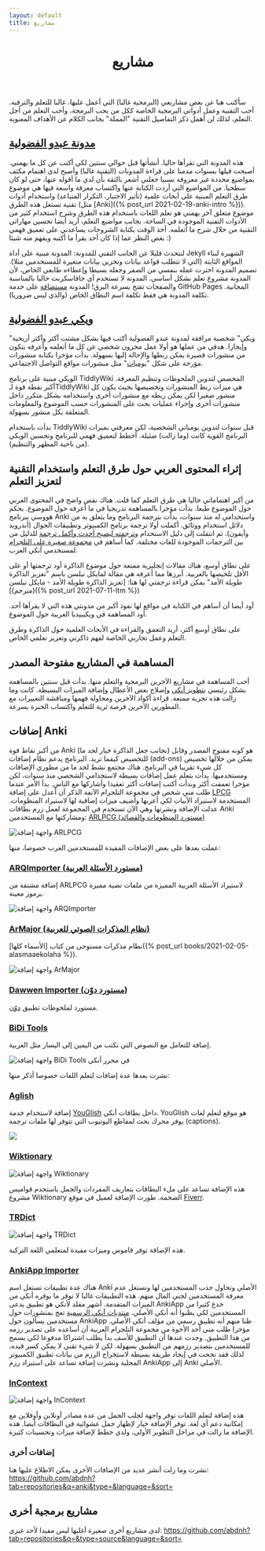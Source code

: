 ```yaml
---
layout: default
title: مشاريع
---
```


<header class="post-header">
	<h1>مشاريع</h1>
</header>

سأكتب هنا عن بعض مشاريعي (البرمجية غالبا) التي أعمل عليها، غالبا للتعلم والترفيه.
أحب التقنية وعمل أدواتي البرمجية الخاصة ككل من يحب البرمجة، وأحب التعلم من أجل التعلم،
لذلك لن أهمل ذكر التفاصيل التقنية "المملة" بجانب الكلام عن الأهداف المعنوية.

## [مدونة عبدو الفضولية](/)

هذه المدونة التي تقرأها حاليا. أنشأتها قبل حوالي سنتين لكي أكتب عن كل ما يهمني.
أصبحت قبلها بسنوات مدمنا على قراءة المدونات (التقنية غالبا) وأصبح لدي اهتمام مكثف
بمواضيع محددة غير معروفة نسبيا جعلني أشعر بالثقة بأن لدي ما أقوله عنها، حتى لو كان سطحيا.
من المواضيع التي أردت الكتابة عنها واكتساب معرفة واسعة فيها هي موضوع طرق التعلم المبنية على أبحاث علمية (تأثير الاختبار، التكرار المتباعد)
واستخدام أدوات تقنية تستغل هذه الطرق (مثل [Anki]({% post_url 2021-02-19-anki-intro %})).
موضوع متعلق آخر يهمني هو تعلم اللغات باستخدام هذه الطرق وشرح استخدام كثير من الأدوات التقنية الموجودة في الساحة.
بجانب مواضيع التعلم، أريد أيضا تحسين مهاراتي التقنية من خلال شرح ما أتعلمه.
أخذ الوقت بكتابة الشروحات يساعدني على تعميق فهمي بغض النظر عما إذا كان أحد يقرأ ما أكتبه ويفهم منه شيئا :)

لنتحدث قليلا عن الجانب التقني للمدونة: المدونة مبنية على أداة Jekyll الشهيرة لبناء المواقع الثابتة
(التي لا تتطلب قواعد بيانات وتخزين بيانات متغيرة للمستخدمين مثلا).
تصميم المدونة اخترت عمله بنفسي من الصفر وجعله بسيطا وإعطاءه طابعي الخاص، لأن المدونة
مشروع تعلم بشكل أساسي. المدونة لا تستخدم أي جافاسكربت حاليا بالمناسبة والصفحات تفتح بسرعة البرق!
المدونة [مستضافة](https://github.com/abdnh/abdnh.github.io/) على خدمة GitHub Pages المجانية.
تكلفة المدونة هي فقط تكلفة اسم النطاق الخاص (والذي ليس ضروريا).

## [ويكي عبدو الفضولية](/curious)

"ويكي" شخصية مرافقة لمدونة عبدو الفضولية أكتب فيها بشكل مشتت أكثر وأكثر أريحية وإيجازا.
هدفي من عملها هو أولا عمل مخزون شخصي عن كل ما أتعلمه وأعرفه يتكون من منشورات قصيرة يمكن
ربطها والإحالة إليها بسهولة. بدأت مؤخرا بكتابة منشورات مؤرخة على شكل "[يوميات](/curious/#%D9%8A%D9%88%D9%85%D9%8A%D8%A7%D8%AA%20%D9%81%D8%B6%D9%88%D9%84%D9%8A)"
مثل منشورات مواقع التواصل الاجتماعي.

الويكي مبنية على برنامج TiddlyWiki المخصص لتدوين الملحوظات وتنظيم المعرفة.
أكبر نقطة قوة لـTiddlyWiki هي ميزات ربط المنشورات وتخصيصها بحيث يكون كل منشور صغيرا لكن يمكن ربطه
مع منشورات أخرى واستخدامه بشكل متكرر داخل منشورات أخرى وإجراء عمليات بحث على المنشورات حسب الموضوع
والمعلومات المتعلقة بكل منشور بسهولة.

بدأت باستخدام TiddlyWiki قبل سنوات لتدوين يومياتي الشخصية، لكن معرفتي بميزات البرنامج القوية كانت (وما زالت) ضئيلة.
أخطط لتعميق فهمي للبرنامج وتحسين الويكي (من ناحية المظهر والتنظيم).

## إثراء المحتوى العربي حول طرق التعلم واستخدام التقنية لتعزيز التعلم

من أكبر اهتماماتي حاليا هي طرق التعلم كما قلت. هناك نقص واضح في المحتوى العربي حول الموضوع طبعا.
بدأت مؤخرا بالمساهمة تدريجيا في ما أعرفه حول الموضوع. بحكم هووسي ببرنامج Anki واستخدامي له منذ سنوات،
بدأت بترجمة البرنامج وما يتعلق به من دلائل استخدام ووثائق. أكملت أولا ترجمة برنامج الكمبيوتر وتطبيقات الجوال (أندرويد وأيفون).
ثم انتقلت إلى دليل الاستخدام و[ترجمته ليصبح أحدث وأكمل ترجمة](https://github.com/abdnh/anki-manual/)
للدليل من بين الترجمات الموجودة للغات مختلفة.
كما أساهم في [مجموعة صغيرة على التلجرام](https://t.me/Ankiarabic_QA) لمستخدمي أنكي العرب.

على نطاق أوسع، هناك مقالات إنجليزية ممتعة حول موضوع الذاكرة أود ترجمتها أو على الأقل تلخيصها بالعربية.
أبرزها مما أعرفه هي مقالة لمايكل نيلسن باسم "تعزيز الذاكرة طويلة الأمد" يمكن قراءة ترجمتي لها هنا:
[تعزيز الذاكرة طويلة الأمد - مايكل نيلسن (مترجم)]({% post_url 2021-07-11-ltm %})

أود أيضا أن أساهم في الكتابة في مواقع لها نفوذ أكبر من مدونتي هذه التي لا يقرأها أحد. أود المساهمة في ويكيبيديا العربية حول الموضوع.

على نطاق أوسع أكثر، أريد التعمق والقراءة في الأبحاث العلمية حول الذاكرة وطرق التعلم وعمل تجاربي الخاصة لفهم ذاكرتي وتعزيز
تعلمي الخاص.

## المساهمة في المشاريع مفتوحة المصدر

أحب المساهمة في مشاريع الآخرين البرمجية والتعلم منها. بدأت قبل سنتين بالمساهمة بشكل رئيسي
[بتطوير أنكي](https://github.com/ankitects/anki) وإصلاح بعض الأعطال وإضافة الميزات البسيطة.
كانت وما زالت هذه تجربة ممتعة. قراءة أكواد الآخرين ومحاولة فهمها ومناقشة التغييرات مع المطورين الآخرين
فرصة ثرية للتعلم واكتساب الخبرة بسرعة.

## إضافات Anki

من أكبر نقاط قوة Anki (بجانب جعل الذاكرة خيار لحد ما) هو كونه مفتوح المصدر وقابل للتخصيص كيفما تريد.
البرنامج يدعم نظام إضافات (add-ons) يمكن من خلالها تخصيص كل شيء تقريبا في البرنامج.
هناك مجتمع نشط لحد ما من مطوري الإضافات ومستخدميها.
بدأت بتعلم عمل إضافات بسيطة لاستخدامي الشخصي منذ سنوات، لكن مؤخرا تعمقت أكثر وبدأت أكتب إضافات أكثر تعقيدا وأشاركها
مع الناس. بدأ الأمر عندما طلب مني شخص في مجموعة التلجرام الآنفة الذكر أن أعدل على إضافة [LPCG](https://ankiweb.net/shared/info/2084557901) المستخدمة لاستيراد الأبيات لكي أعربها وأضيف ميزات إضافية لها لاستيراد المنظومات.
عدلت الإضافة ونشرتها وهي الآن تستخدم في المجموعة لعمل زرم بطاقات Anki ومشاركتها مع المستخدمين:
[ARLPCG (مستورد المنظومات والقصائد)](https://ankiweb.net/shared/info/1642554134)

![واجهة إضافة ARLPCG](https://raw.githubusercontent.com/abdnh/AnkiLPCG/ar/shot1.png)

عملت بعدها على بعض الإضافات المفيدة للمستخدمين العرب خصوصا، منها:

### [ARQImporter (مستورد الأسئلة العربية)](https://ankiweb.net/shared/info/1299710950)

إضافة مشتقة من ARLPCG لاستيراد الأسئلة العربية المميزة من ملفات نصية مميزة برموز معينة.

![واجهة إضافة ARQImporter](https://raw.githubusercontent.com/abdnh/ARQImporter/master/screenshots/dialog.jpg)

### [ArMajor (نظام المذكرات الصوتي للعربية)](https://ankiweb.net/shared/info/616438440)

نظام مذكرات مستوحى من كتاب [الأسماء كلها]({% post_url books/2021-02-05-alasmaaekolaha %}).

![واجهة إضافة ArMajor](https://raw.githubusercontent.com/abdnh/armajor/master/shot-1.png)

### [Dawwen Importer (مستورد دوّن)](https://ankiweb.net/shared/info/1670363972)

مستورد لملحوظات تطبيق [دوّن](https://play.google.com/store/apps/details?id=com.dawwen).

### [BiDi Tools](https://ankiweb.net/shared/info/281067366)

إضافة للتعامل مع النصوص التي تكتب من اليمين إلى اليسار مثل العربية.

![واجهة إضافة BiDi Tools في محرر أنكي](https://raw.githubusercontent.com/abdnh/anki-bidi-tools/master/demo/editor.png)

نشرت بعدها عدة إضافات لتعلم اللغات خصوصا أذكر منها:

### [Aglish](https://ankiweb.net/shared/info/38866997)

إضافة لاستخدام خدمة [YouGlish](https://youglish.com/) داخل بطاقات أنكي.
YouGlish هو موقع لتعلم لغات يوفر محرك بحث لمقاطع اليوتيوب التي تتوفر لها ملفات ترجمة (captions).

![](/assets/images/aglish.png)

### [Wiktionary](https://ankiweb.net/shared/info/2087444887)

![واجهة إضافة Wiktionary](https://raw.githubusercontent.com/abdnh/anki-wiktionary/master/images/dialog.png)

هذه الإضافة تساعد على ملء البطاقات بتعاريف المفردات والجمل باستخدم قواميس مشروع Wiktionary الضخمة. طورت الإضافة لعميل في موقع [Fiverr](https://www.fiverr.com/abd_nh/develop-an-anki-addon).

### [TRDict](https://ankiweb.net/shared/info/351090164)

![واجهة إضافة TRDict](https://raw.githubusercontent.com/abdnh/anki-trdict/master/shots/dialog.png)

هذه الإضافة توفر قاموس وميزات مفيدة لمتعلمي اللغة التركية.

### [AnkiApp Importer](https://ankiweb.net/shared/info/2072125761)

هناك عدة تطبيقات تستغل اسم Anki الأصلي وتحاول جذب المستخدمين لها وتستغل عدم معرفة المستخدمين لجني المال منهم.
هذه التطبيقات غالبا لا توفر ما يوفره أنكي من الميزات المتقدمة. أشهر مقلد لأنكي هو تطبيق يدعى AnkiApp
خدع كثيرا من المستخدمين لكي يظنوا أنه أنكي الأصلي. [منتديات أنكي الرسمية](https://forums.ankiweb.net/)
تعج بمنشورات حول مستخدمين يسألون حول AnkiApp ظنا منهم أنه تطبيق رسمي من مؤلف أنكي الأصلي.
مؤخرا طلب مني أحد الأخوة من مجموعة التلجرام العربية أن أساعده على تصدير رزمه من هذا التطبيق. وجدت عندها
أن التطبيق للأسف بدأ يطلب اشتراكا مدفوعا لكي يسمح للمستخدمين بتصدير رزمهم من التطبيق بسهولة.
لكن لا شيء تقني لا يمكن كسر قيده، لذلك فقد نجحت في إيجاد طريقة بسيطة لاستخراج الرزم من بيانات تطبيق الكمبيوتر المحلية
ونشرت إضافة تساعد على استيراد رزم AnkiApp إلى Anki الأصلي.

### [InContext](https://github.com/abdnh/anki-incontext)

![واجهة إضافة InContext](/assets/images/incontext.png)

هذه إضافة لتعلم اللغات توفر واجهة لجلب الجمل من عدة مصادر أونلاين وأوفلاين مع إمكانية دعم أي لغة.
توفر الإضافة خيار لإظهار جمل عشوائية في البطاقات أيضا.
هذه الإضافة ما زالت في مراحل التطوير الأولى، ولدي خطط لإضافة ميزات وتحسينات كثيرة.

### إضافات أخرى

نشرت وما زلت أنشر عديد من الإضافات الأخرى يمكن الاطلاع عليها هنا: <https://github.com/abdnh?tab=repositories&q=anki&type=&language=&sort=>

## مشاريع برمجية أخرى

لدي مشاريع أخرى صغيرة أغلبها ليس مفيدا لأحد غيري: <https://github.com/abdnh?tab=repositories&q=&type=source&language=&sort=>
